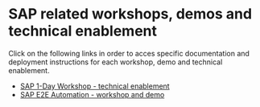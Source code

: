 <!-- ![rh-main](img/Logo-RedHat-D-Color-RGB.png) | ![sap-main](img/SAP_logo.png) -->

# SAP related workshops, demos and technical enablement

Click on the following links in order to acces specific documentation and deployment instructions for each workshop, demo and technical enablement.

- [SAP 1-Day Workshop - technical enablement](sap-oneday-workshop/README.md)
- [SAP E2E Automation - workshop and demo](sap-e2e-ansible/README.md)

